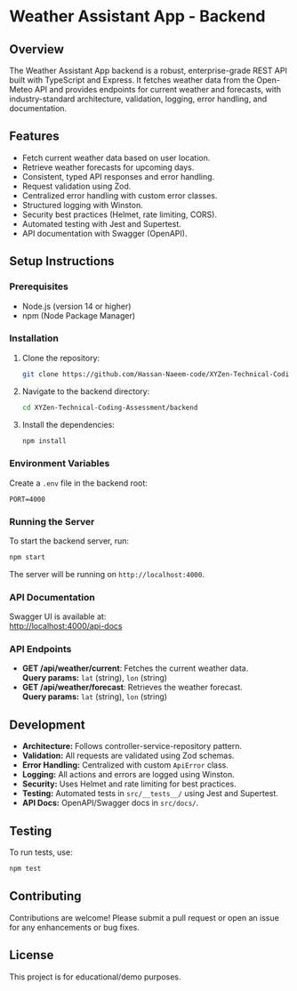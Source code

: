 # Weather Assistant App - Backend

## Overview

The Weather Assistant App backend is a robust, enterprise-grade REST API built with TypeScript and Express. It fetches weather data from the Open-Meteo API and provides endpoints for current weather and forecasts, with industry-standard architecture, validation, logging, error handling, and documentation.

## Features

- Fetch current weather data based on user location.
- Retrieve weather forecasts for upcoming days.
- Consistent, typed API responses and error handling.
- Request validation using Zod.
- Centralized error handling with custom error classes.
- Structured logging with Winston.
- Security best practices (Helmet, rate limiting, CORS).
- Automated testing with Jest and Supertest.
- API documentation with Swagger (OpenAPI).

## Setup Instructions

### Prerequisites

- Node.js (version 14 or higher)
- npm (Node Package Manager)

### Installation

1. Clone the repository:
   ```sh
   git clone https://github.com/Hassan-Naeem-code/XYZen-Technical-Coding-Assessment
   ```
2. Navigate to the backend directory:
   ```sh
   cd XYZen-Technical-Coding-Assessment/backend
   ```
3. Install the dependencies:
   ```sh
   npm install
   ```

### Environment Variables

Create a `.env` file in the backend root:

```
PORT=4000
```

### Running the Server

To start the backend server, run:

```sh
npm start
```

The server will be running on `http://localhost:4000`.

### API Documentation

Swagger UI is available at:  
[http://localhost:4000/api-docs](http://localhost:4000/api-docs)

### API Endpoints

- **GET /api/weather/current**: Fetches the current weather data.  
  **Query params:** `lat` (string), `lon` (string)
- **GET /api/weather/forecast**: Retrieves the weather forecast.  
  **Query params:** `lat` (string), `lon` (string)

## Development

- **Architecture:** Follows controller-service-repository pattern.
- **Validation:** All requests are validated using Zod schemas.
- **Error Handling:** Centralized with custom `ApiError` class.
- **Logging:** All actions and errors are logged using Winston.
- **Security:** Uses Helmet and rate limiting for best practices.
- **Testing:** Automated tests in `src/__tests__/` using Jest and Supertest.
- **API Docs:** OpenAPI/Swagger docs in `src/docs/`.

## Testing

To run tests, use:

```sh
npm test
```

## Contributing

Contributions are welcome! Please submit a pull request or open an issue for any enhancements or bug fixes.

## License

This project is for educational/demo purposes.
